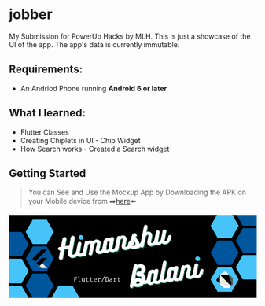 # jobber

My Submission for PowerUp Hacks by MLH.
This is just a showcase of the UI of the app. The app's data is currently immutable.
## Requirements:
- An Andriod Phone running **Android 6 or later**


## What I learned:
- Flutter Classes
- Creating Chiplets in UI - Chip Widget
- How Search works - Created a Search widget

## Getting Started
>You can See and Use the Mockup App by Downloading the APK on your Mobile device from ➡️[here](https://github.com/himanshubalani/jobber/blob/master/jobber.apk)⬅️
<img src="https://github.com/himanshubalani/nameheaders/blob/main/Github%20Flutter.png?raw=true">
